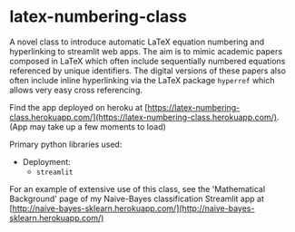 # latex-numbering-class
A novel class to introduce automatic LaTeX equation numbering and hyperlinking to streamlit web apps. The aim is to mimic academic papers composed in LaTeX which often include sequentially numbered equations referenced by unique identifiers. The digital versions of these papers also often include inline hyperlinking via the LaTeX package `hyperref` which allows very easy cross referencing.

Find the app deployed on heroku at
[https://latex-numbering-class.herokuapp.com/](https://latex-numbering-class.herokuapp.com/).
(App may take up a few moments to load)

Primary python libraries used:
  - Deployment:
    - `streamlit`

For an example of extensive use of this class, see the 'Mathematical Background' page of my Naive-Bayes classification Streamlit app at [http://naive-bayes-sklearn.herokuapp.com/](http://naive-bayes-sklearn.herokuapp.com/)